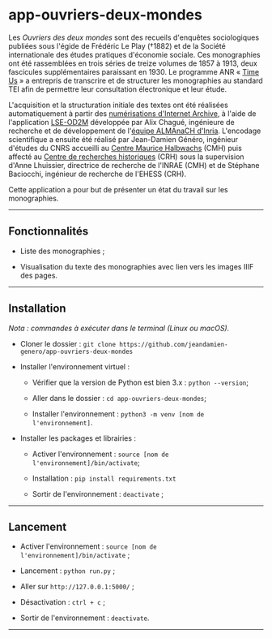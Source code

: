 # app-ouvriers-deux-mondes

Les _Ouvriers des deux mondes_ sont des recueils d'enquêtes sociologiques publiées sous l'égide de Frédéric Le Play (†1882) et de la Société internationale des études pratiques d'économie sociale. Ces monographies ont été rassemblées en trois séries de treize volumes de 1857 à 1913, deux fascicules supplémentaires paraissant en 1930. Le programme ANR « [Time Us](http://larhra.ish-lyon.cnrs.fr/anr-time-us) » a entrepris de transcrire et de structurer les monographies au standard TEI afin de permettre leur consultation électronique et leur étude.

L'acquisition et la structuration initiale des textes ont été réalisées automatiquement à partir des [numérisations d'Internet Archive](http://timeusage.paris.inria.fr/mediawiki/index.php/Aper%C3%A7u_des_%C3%A9tats#Les_Ouvriers_des_Mondes), à l'aide de l'application [LSE-OD2M](https://gitlab.inria.fr/almanach/time-us/LSE-OD2M) développée par Alix Chagué, ingénieure de recherche et de développement de l'[équipe ALMAnaCH d'Inria](https://team.inria.fr/almanach/fr/). L'encodage scientifique a ensuite été réalisé par Jean-Damien Généro, ingénieur d'études du CNRS accueilli au [Centre Maurice Halbwachs](https://www.cmh.ens.fr/) (CMH) puis affecté au [Centre de recherches historiques](http://crh.ehess.fr/) (CRH) sous la supervision d'Anne Lhuissier, directrice de recherche de l'INRAE (CMH) et de Stéphane Baciocchi, ingénieur de recherche de l'EHESS (CRH).

Cette application a pour but de présenter un état du travail sur les monographies.

---

## Fonctionnalités

- Liste des monographies ;

- Visualisation du texte des monographies avec lien vers les images IIIF des pages.

---

## Installation

*Nota : commandes à exécuter dans le terminal (Linux ou macOS).*

  * Cloner le dossier : ```git clone https://github.com/jeandamien-genero/app-ouvriers-deux-mondes```
  
  * Installer l'environnement virtuel :
  
    * Vérifier que la version de Python est bien 3.x : ```python --version```;
    
    * Aller dans le dossier : ```cd app-ouvriers-deux-mondes```;
    
    * Installer l'environnement : ```python3 -m venv [nom de l'environnement]```.
  
  * Installer les packages et librairies :
  
    * Activer l'environnement : ```source [nom de l'environnement]/bin/activate```;
    
    * Installation : `pip install requirements.txt`
    
    * Sortir de l'environnement : ```deactivate``` ;
 
 ---

## Lancement
  
  * Activer l'environnement : ```source [nom de l'environnement]/bin/activate``` ;
    
  * Lancement : ```python run.py``` ;
    
  * Aller sur ```http://127.0.0.1:5000/``` ;
    
  * Désactivation : ```ctrl + c``` ;
    
  * Sortir de l'environnement : ```deactivate```.

---
